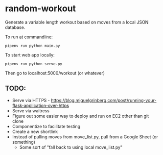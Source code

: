 # random-workout
Generate a variable length workout based on moves from a local JSON database.

To run at commandline:

`pipenv run python main.py`

To start web app locally:

`pipenv run python serve.py`

Then go to localhost:5000/workout (or whatever)


## TODO:
- Serve via HTTPS - https://blog.miguelgrinberg.com/post/running-your-flask-application-over-https
- Serve via waitress
- Figure out some easier way to deploy and run on EC2 other than git clone
- Componentize to facilitate testing
- Create a new shortlink
- Instead of pulling moves from move_list.py, pull from a Google Sheet (or something)
  - Some sort of "fall back to using local move_list.py"
